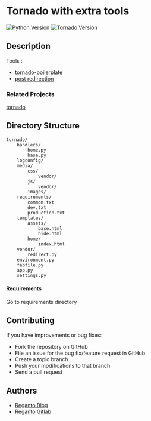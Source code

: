 Tornado with extra tools
========================

[![Python Version](https://img.shields.io/badge/python-3.6-brightgreen.svg)](https://www.python.org/)
[![Tornado Version](https://img.shields.io/badge/version-5.1.1-brightgreen.svg)](https://www.tornadoweb.org/en/stable/)

## Description

Tools : 

* [tornado-boilerplate](https://github.com/reganto/tornado-boilerplate)
* [post redirection](https://github.com/reganto/paratorn)

### Related Projects

[tornado](https://github.com/tornadoweb/tornado)

## Directory Structure

    tornado/
        handlers/
            home.py
            base.py
        logconfig/
        media/
            css/
                vendor/
            js/
                vendor/
            images/
        requirements/
            common.txt
            dev.txt
            production.txt
        templates/
            assets/
                base.html
                hide.html
            home/
                index.html
        vendor/
            redirect.py
        environment.py
        fabfile.py
        app.py
        settings.py


#### Requirements

Go to requirements directory 

## Contributing

If you have improvements or bug fixes:

* Fork the repository on GitHub
* File an issue for the bug fix/feature request in GitHub
* Create a topic branch
* Push your modifications to that branch
* Send a pull request

## Authors

* [Reganto Blog](http://www.reganto.blog.ir)
* [Reganto Gitlab](https://gitlab.com/reganto/)
